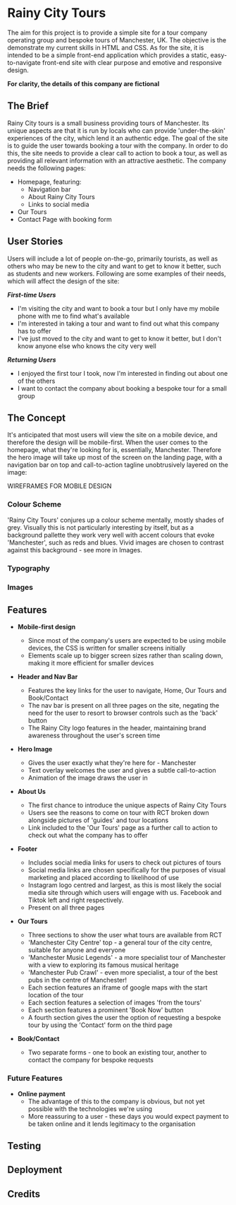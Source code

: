 # Rainy City Tours

The aim for this project is to provide a simple site for a tour company operating group and bespoke tours of Manchester, UK. The objective is the demonstrate my current skills in HTML and CSS. As for the site, it is intended to be a simple front-end application which provides a static, easy-to-navigate front-end site with clear purpose and emotive and responsive design.

**For clarity, the details of this company are fictional**

## The Brief

Rainy City tours is a small business providing tours of Manchester. Its unique aspects are that it is run by locals who can provide 'under-the-skin' experiences of the city, which lend it an authentic edge.
The goal of the site is to guide the user towards booking a tour with the company. In order to do this, the site needs to provide a clear call to action to book a tour, as well as providing all relevant information with an attractive aesthetic.
The company needs the following pages:
-   Homepage, featuring:
    - Navigation bar
    - About Rainy City Tours
    - Links to social media
-   Our Tours
- Contact Page with booking form 

## User Stories

Users will include a lot of people on-the-go, primarily tourists, as well as others who may be new to the city and want to get to know it better, such as students and new workers. Following are some examples of their needs, which will affect the design of the site:

***First-time Users***

- I'm visiting the city and want to book a tour but I only have my mobile phone with me to find what's available
- I'm interested in taking a tour and want to find out what this company has to offer
- I've just moved to the city and want to get to know it better, but I don't know anyone else who knows the city very well

***Returning Users***

- I enjoyed the first tour I took, now I'm interested in finding out about one of the others
- I want to contact the company about booking a bespoke tour for a small group

## The Concept

It's anticipated that most users will view the site on a mobile device, and therefore the design will be mobile-first.
When the user comes to the homepage, what they're looking for is, essentially, Manchester. Therefore the hero image will take up most of the screen on the landing page, with a navigation bar on top and call-to-action tagline unobtrusively layered on the image:

WIREFRAMES FOR MOBILE DESIGN

### Colour Scheme

'Rainy City Tours' conjures up a colour scheme mentally, mostly shades of grey. Visually this is not particularly interesting by itself, but as a background pallette they work very well with accent colours that evoke 'Manchester', such as reds and blues.
Vivid images are chosen to contrast against this background - see more in Images.

### Typography

### Images

## Features

- **Mobile-first design**
    - Since most of the company's users are expected to be using mobile devices, the CSS is written for smaller screens initially
    - Elements scale up to bigger screen sizes rather than scaling down, making it more efficient for smaller devices

- **Header and Nav Bar**
    - Features the key links for the user to navigate, Home, Our Tours and Book/Contact
    - The nav bar is present on all three pages on the site, negating the need for the user to resort to browser controls such as the 'back' button
    - The Rainy City logo features in the header, maintaining brand awareness throughout the user's screen time

- **Hero Image**
    - Gives the user exactly what they're here for - Manchester
    - Text overlay welcomes the user and gives a subtle call-to-action
    - Animation of the image draws the user in

- **About Us**
    - The first chance to introduce the unique aspects of Rainy City Tours
    - Users see the reasons to come on tour with RCT broken down alongside pictures of 'guides' and tour locations
    - Link included to the 'Our Tours' page as a further call to action to check out what the company has to offer

- **Footer**
    - Includes social media links for users to check out pictures of tours
    - Social media links are chosen specifically for the purposes of visual marketing and placed according to likelihood of use
    - Instagram logo centred and largest, as this is most likely the social media site through which users will engage with us. Facebook and Tiktok left and right respectively.
    - Present on all three pages

- **Our Tours**
    - Three sections to show the user what tours are available from RCT
    - 'Manchester City Centre' top - a general tour of the city centre, suitable for anyone and everyone
    - 'Manchester Music Legends' - a more specialist tour of Manchester with a view to exploring its famous musical heritage
    - 'Manchester Pub Crawl' - even more specialist, a tour of the best pubs in the centre of Manchester!
    - Each section features an iframe of google maps with the start location of the tour
    - Each section features a selection of images 'from the tours'
    - Each section features a prominent 'Book Now' button
    - A fourth section gives the user the option of requesting a bespoke tour by using the 'Contact' form on the third page

- **Book/Contact**
    - Two separate forms - one to book an existing tour, another to contact the company for bespoke requests

### Future Features

- **Online payment**
    - The advantage of this to the company is obvious, but not yet possible with the technologies we're using
    - More reassuring to a user - these days you would expect payment to be taken online and it lends legitimacy to the organisation

## Testing

## Deployment

## Credits